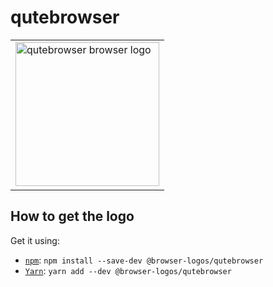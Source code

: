 qutebrowser
===========

<!-- markdownlint-disable line-length no-inline-html -->
<table>
    <tr height=240>
        <td>
            <a href="https://github.com/alrra/browser-logos/tree/896ab303b43decd25c518ea5dc0081e6974d344a/src/qutebrowser">
                <img width=230 src="https://raw.githubusercontent.com/alrra/browser-logos/896ab303b43decd25c518ea5dc0081e6974d344a/src/qutebrowser/qutebrowser_512x512.png" alt="qutebrowser browser logo">
            </a>
        </td>
    </tr>
</table>
<!-- markdownlint-enable line-length no-inline-html -->

How to get the logo
-------------------

Get it using:

* [`npm`][npm]: `npm install --save-dev @browser-logos/qutebrowser`
* [`Yarn`][yarn]: `yarn add --dev @browser-logos/qutebrowser`

<!-- Link labels: -->

[npm]: https://www.npmjs.com/
[yarn]: https://yarnpkg.com/
